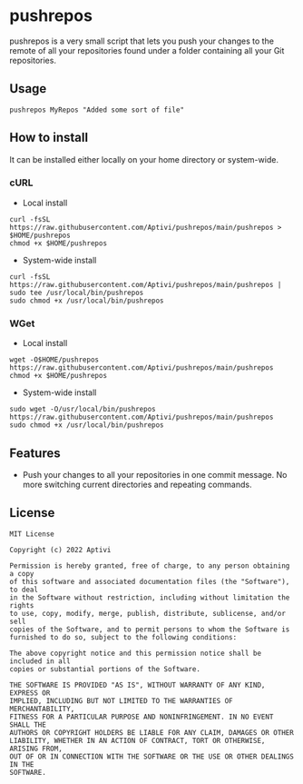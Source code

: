 # pushrepos

pushrepos is a very small script that lets you push your changes to the remote of all your repositories found under a folder containing all your Git repositories.

## Usage

```shell
pushrepos MyRepos "Added some sort of file"
```

## How to install

It can be installed either locally on your home directory or system-wide.

### cURL

* Local install

```shell
curl -fsSL https://raw.githubusercontent.com/Aptivi/pushrepos/main/pushrepos > $HOME/pushrepos
chmod +x $HOME/pushrepos
```

* System-wide install

```shell
curl -fsSL https://raw.githubusercontent.com/Aptivi/pushrepos/main/pushrepos | sudo tee /usr/local/bin/pushrepos
sudo chmod +x /usr/local/bin/pushrepos
```

### WGet

* Local install

```shell
wget -O$HOME/pushrepos https://raw.githubusercontent.com/Aptivi/pushrepos/main/pushrepos
chmod +x $HOME/pushrepos
```

* System-wide install

```shell
sudo wget -O/usr/local/bin/pushrepos https://raw.githubusercontent.com/Aptivi/pushrepos/main/pushrepos
sudo chmod +x /usr/local/bin/pushrepos
```

## Features

* Push your changes to all your repositories in one commit message. No more switching current directories and repeating commands.

## License

```
MIT License

Copyright (c) 2022 Aptivi

Permission is hereby granted, free of charge, to any person obtaining a copy
of this software and associated documentation files (the "Software"), to deal
in the Software without restriction, including without limitation the rights
to use, copy, modify, merge, publish, distribute, sublicense, and/or sell
copies of the Software, and to permit persons to whom the Software is
furnished to do so, subject to the following conditions:

The above copyright notice and this permission notice shall be included in all
copies or substantial portions of the Software.

THE SOFTWARE IS PROVIDED "AS IS", WITHOUT WARRANTY OF ANY KIND, EXPRESS OR
IMPLIED, INCLUDING BUT NOT LIMITED TO THE WARRANTIES OF MERCHANTABILITY,
FITNESS FOR A PARTICULAR PURPOSE AND NONINFRINGEMENT. IN NO EVENT SHALL THE
AUTHORS OR COPYRIGHT HOLDERS BE LIABLE FOR ANY CLAIM, DAMAGES OR OTHER
LIABILITY, WHETHER IN AN ACTION OF CONTRACT, TORT OR OTHERWISE, ARISING FROM,
OUT OF OR IN CONNECTION WITH THE SOFTWARE OR THE USE OR OTHER DEALINGS IN THE
SOFTWARE.
```

